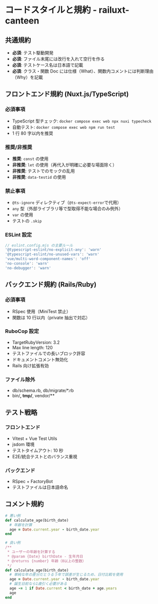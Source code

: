 # コードスタイルと規約 - railuxt-canteen

## 共通規約

- **必須**: テスト駆動開発
- **必須**: ファイル末尾には改行を入れて空行を作る
- **必須**: テストケース名は日本語で記載
- **必須**: クラス・関数 Doc には仕様（What）、関数内コメントには判断理由（Why）を記載

## フロントエンド規約 (Nuxt.js/TypeScript)

### 必須事項

- TypeScript 型チェック: `docker compose exec web npx nuxi typecheck`
- 自動テスト: `docker compose exec web npm run test`
- 1 行 80 字以内を推奨

### 推奨/非推奨

- **推奨**: `const` の使用
- **非推奨**: `let` の使用（再代入が明確に必要な場面除く）
- **非推奨**: テストでのモックの乱用
- **非推奨**: `data-testid` の使用

### 禁止事項

- `@ts-ignore` ディレクティブ（`@ts-expect-error`で代用）
- `any` 型（外部ライブラリ等で型取得不能な場合のみ例外）
- `var` の使用
- テストの `.skip`

### ESLint 設定

```javascript
// eslint.config.mjs の主要ルール
'@typescript-eslint/no-explicit-any': 'warn'
'@typescript-eslint/no-unused-vars': 'warn'
'vue/multi-word-component-names': 'off'
'no-console': 'warn'
'no-debugger': 'warn'
```

## バックエンド規約 (Rails/Ruby)

### 必須事項

- RSpec 使用（MiniTest 禁止）
- 関数は 10 行以内（private 抽出で対応）

### RuboCop 設定

- TargetRubyVersion: 3.2
- Max line length: 120
- テストファイルでの長いブロック許容
- ドキュメントコメント無効化
- Rails 向け拡張有効

### ファイル除外

- db/schema.rb, db/migrate/\*.rb
- bin/**, tmp/**, vendor/\*\*

## テスト戦略

### フロントエンド

- Vitest + Vue Test Utils
- jsdom 環境
- テストタイムアウト: 10 秒
- E2E/統合テストとのバランス重視

### バックエンド

- RSpec + FactoryBot
- テストファイルは日本語命名

## コメント規約

```ruby
# 悪い例
def calculate_age(birth_date)
  # 年齢を計算
  age = Date.current.year - birth_date.year
end

# 良い例
/**
 * ユーザーの年齢を計算する
 * @param {Date} birthDate - 生年月日
 * @returns {number} 年齢（0以上の整数）
 */
def calculate_age(birth_date)
  # 単純な年の差分だとうるう年で誤差が生じるため、日付比較を使用
  age = Date.current.year - birth_date.year
  # 誕生日前なら1歳引く必要がある
  age -= 1 if Date.current < birth_date + age.years
  age
end
```

